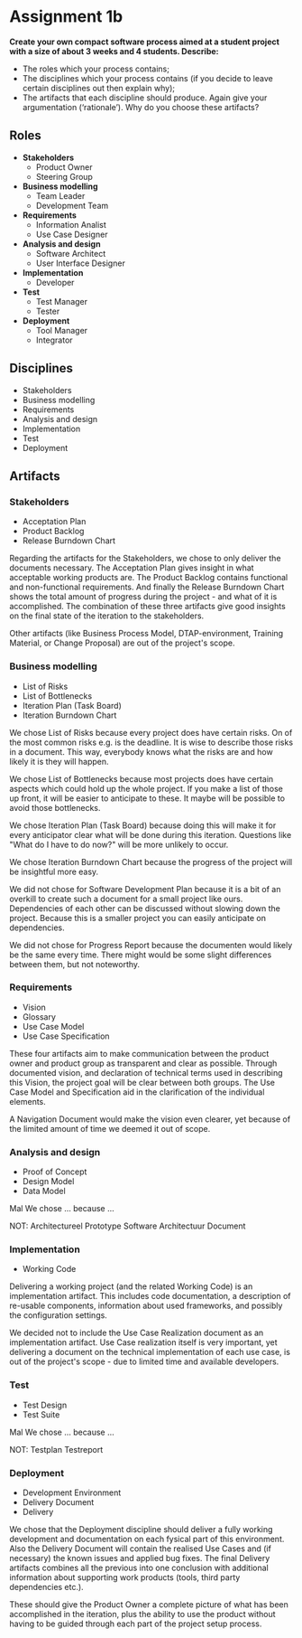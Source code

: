 # Assignment 1b

**Create your own compact software process aimed at a student project with a size of about 3 weeks and 4 students. Describe:**

- The roles which your process contains;
- The disciplines which your process contains (if you decide to leave certain disciplines out then explain
why);
- The artifacts that each discipline should produce. Again give your argumentation (‘rationale’). Why do you choose these artifacts?

## Roles

- **Stakeholders**
	- Product Owner
	- Steering Group
- **Business modelling**
	- Team Leader
	- Development Team
- **Requirements**
	- Information Analist
	- Use Case Designer
- **Analysis and design**
	- Software Architect
	- User Interface Designer
- **Implementation**
	- Developer
- **Test**
	- Test Manager
	- Tester
- **Deployment**
	- Tool Manager
	- Integrator

## Disciplines

- Stakeholders
- Business modelling
- Requirements
- Analysis and design
- Implementation
- Test
- Deployment

## Artifacts

### Stakeholders

- Acceptation Plan
- Product Backlog
- Release Burndown Chart

Regarding the artifacts for the Stakeholders, we chose to only deliver the documents necessary. The Acceptation Plan gives insight in what acceptable working products are. The Product Backlog contains functional and non-functional requirements. And finally the Release Burndown Chart shows the total amount of progress during the project - and what of it is accomplished. The combination of these three artifacts give good insights on the final state of the iteration to the stakeholders.

Other artifacts (like Business Process Model, DTAP-environment, Training Material, or Change Proposal) are out of the project's scope.

### Business modelling

- List of Risks
- List of Bottlenecks
- Iteration Plan (Task Board)
- Iteration Burndown Chart

We chose List of Risks because every project does have certain risks. On of the most common risks e.g. is the deadline. It is wise to describe those risks in a document. This way, everybody knows what the risks are and how likely it is they will happen.

We chose List of Bottlenecks because most projects does have certain aspects which could hold up the whole project. If you make a list of those up front, it will be easier to anticipate to these. It maybe will be possible to avoid those bottlenecks.

We chose Iteration Plan (Task Board) because doing this will make it for every anticipator clear what will be done during this iteration. Questions like "What do I have to do now?" will be more unlikely to occur.

We chose Iteration Burndown Chart because the progress of the project will be insightful more easy.

We did not chose for Software Development Plan because it is a bit of an overkill to create such a document for a small project like ours. Dependencies of each other can be discussed without slowing down the project. Because this is a smaller project you can easily anticipate on dependencies.

We did not chose for Progress Report because the documenten would likely be the same every time. There might would be some slight differences between them, but not noteworthy.

### Requirements

- Vision
- Glossary
- Use Case Model
- Use Case Specification

These four artifacts aim to make communication between the product owner and product group as transparent and clear as possible. Through documented vision, and declaration of technical terms used in describing this Vision, the project goal will be clear between both groups. The Use Case Model and Specification aid in the clarification of the individual elements.

A Navigation Document would make the vision even clearer, yet because of the limited amount of time we deemed it out of scope.

### Analysis and design

- Proof of Concept
- Design Model
- Data Model

Mal
We chose ... because ...

NOT:
Architectureel Prototype
Software Architectuur Document

### Implementation

- Working Code

Delivering a working project (and the related Working Code) is an implementation artifact. This includes code documentation, a description of re-usable components, information about used frameworks, and possibly the configuration settings.

We decided not to include the Use Case Realization document as an implementation artifact. Use Case realization itself is very important, yet delivering a document on the technical implementation of each use case, is out of the project's scope - due to limited time and available developers.

### Test

- Test Design
- Test Suite

Mal
We chose ... because ...

NOT:
Testplan
Testreport

### Deployment

- Development Environment
- Delivery Document
- Delivery

We chose that the Deployment discipline should deliver a fully working development and documentation on each fysical part of this environment. Also the Delivery Document will contain the realised Use Cases and (if necessary) the known issues and applied bug fixes. The final Delivery artifacts combines all the previous into one conclusion with additional information about supporting work products (tools, third party dependencies etc.).

These should give the Product Owner a complete picture of what has been accomplished in the iteration, plus the ability to use the product without having to be guided through each part of the project setup process.
